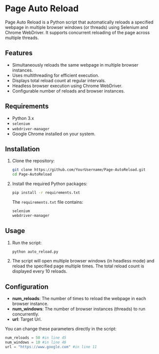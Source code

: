 # Page Auto Reload

Page Auto Reload is a Python script that automatically reloads a specified webpage in multiple browser windows (or threads) using Selenium and Chrome WebDriver. It supports concurrent reloading of the page across multiple threads.

## Features
- Simultaneously reloads the same webpage in multiple browser instances.
- Uses multithreading for efficient execution.
- Displays total reload count at regular intervals.
- Headless browser execution using Chrome WebDriver.
- Configurable number of reloads and browser instances.

## Requirements

- Python 3.x
- `selenium`
- `webdriver-manager`
- Google Chrome installed on your system.

## Installation

1. Clone the repository:
    ```bash
    git clone https://github.com/YourUsername/Page-AutoReload.git
    cd Page-AutoReload
    ```

2. Install the required Python packages:
    ```bash
    pip install -r requirements.txt
    ```

    The `requirements.txt` file contains:
    ```txt
    selenium
    webdriver-manager
    ```

## Usage

1. Run the script:
    ```bash
    python auto_reload.py
    ```

2. The script will open multiple browser windows (in headless mode) and reload the specified page multiple times. The total reload count is displayed every 10 reloads.

## Configuration

- **num_reloads**: The number of times to reload the webpage in each browser instance.
- **num_windows**: The number of browser instances (threads) to run concurrently.
- **url**: Target Url.

You can change these parameters directly in the script:
```python
num_reloads = 50 #in line 45
num_windows = 10 #in line 46
url = "https://www.google.com" #in line 11

